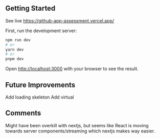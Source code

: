 ## Getting Started

See live https://github-app-assessment.vercel.app/

First, run the development server:

```bash
npm run dev
# or
yarn dev
# or
pnpm dev
```

Open [http://localhost:3000](http://localhost:3000) with your browser to see the result.

## Future Improvements

Add loading skeleton
Add virtual

## Comments

Might have been overkill with nextjs, but seems like React is moving towards server components/streaming which nextjs makes way easier.
